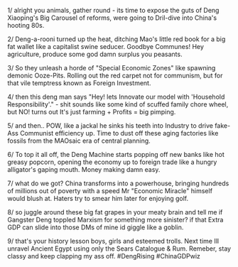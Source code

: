 1/ alright you animals, gather round - its time to expose the guts of Deng Xiaoping's Big Carousel of reforms, were going to Dril-dive into China's hooting 80s.

2/ Deng-a-rooni turned up the heat, ditching Mao's little red book for a big fat wallet like a capitalist swine seducer. Goodbye Communes! Hey agriculture, produce some god damn surplus you peasants.

3/ So they unleash a horde of "Special Economic Zones" like spawning demonic Ooze-Pits. Rolling out the red carpet not for communism, but for that vile temptress known as Foreign Investment. 

4/ then this deng man says "Hey! lets Innovate our model with 'Household Responsibility'." - shit sounds like some kind of scuffed family chore wheel, but NO! turns out It's just farming + Profits = big pimping.

5/ and then.. POW, like a jackal he sinks his teeth into Industry to drive fake-Ass Communist efficiency up. Time to dust off these aging factories like fossils from the MAOsaic era of central planning.

6/ To top it all off, the Deng Machine starts popping off new banks like hot greasy popcorn, opening the economy up to foreign trade like a hungry alligator's gaping mouth. Money making damn easy.

7/ what do we got? China transforms into a powerhouse, bringing hundreds of millions out of poverty with a speed Mr "Economic Miracle" himself would blush at. Haters try to smear him later for enjoying golf.

8/ so juggle around these big fat grapes in your meaty brain and tell me if Gangster Deng toppled Marxism for something more sinister? if that Extra GDP can slide into those DMs of mine id giggle like a goblin.

9/ that's your history lesson boys, girls and esteemed trolls. Next time Ill unravel Ancient Egypt using only the Sears Catalogue & Rum. Remeber, stay classy and keep clapping my ass off. #DengRising #ChinaGDPwiz